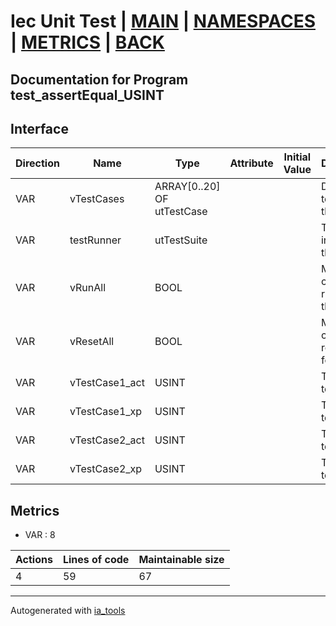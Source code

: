 # Iec Unit Test | [MAIN] | [NAMESPACES] | [METRICS] | [BACK]  

## Documentation for Program test_assertEqual_USINT  

## Interface  

| Direction | Name | Type | Attribute | Initial Value | Documentation |
| --------- | ---- | ---- | --------- | ------------- | ------------- |
| VAR | vTestCases | ARRAY[0..20] OF utTestCase |  |  | Definition of all test cases for this POU |  
| VAR | testRunner | utTestSuite |  |  | Test Suite fb instance to run the tests |  
| VAR | vRunAll | BOOL |  |  | Manual command to run all tests for this POU |  
| VAR | vResetAll | BOOL |  |  | Manual command to reset all tests for this POU |  
| VAR | vTestCase1_act | USINT |  |  | Test data 1 of test case 1 |  
| VAR | vTestCase1_xp | USINT |  |  | Test data 2 of test case 1 |  
| VAR | vTestCase2_act | USINT |  |  | Test data 1 of test case 2 |  
| VAR | vTestCase2_xp | USINT |  |  | Test data 2 of test case 2 |  


## Metrics  

- VAR : 8

| Actions | Lines of code | Maintainable size |
| ------- | ------------- | ----------------- |
| 4 | 59 | 67 |

---
Autogenerated with [ia_tools](https://github.com/tkucic/ia_tools)  

[MAIN]: ../../../../index.md
[NAMESPACES]: ../../nsList.md
[METRICS]: ../../../metrics.md
[BACK]: ../nsMain.md
